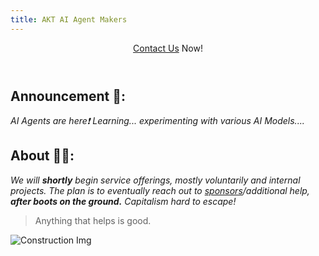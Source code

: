 ```yaml
---
title: AKT AI Agent Makers
---
```

<header>
  
[Contact Us](https://aktai.slack.com) Now!

</header>

## Announcement 📢: 


_AI Agents are here❗ Learning... experimenting with various AI Models...._
<!--
<img src=https://octodex.github.com/images/constructocat2.jpg alt=celebrate width=300 align=right>
-->


## About 🫵🏿:


_We will **shortly** begin service offerings, mostly voluntarily and internal projects. The plan is to eventually reach out to [sponsors](https://github.com/sponsors/accounts)/additional help, **after boots on the ground.** Capitalism hard to escape!_


> Anything that helps is good.


![Construction Img](<src img=https://octodex.github.com/images/constructocat2.jpg width="200" height="200">)

<!--
<img src=https://octodex.github.com/images/constructocat2jpg alt=celebrate width=300 align=right>
-->
